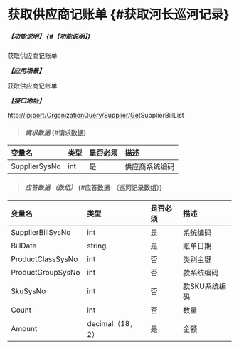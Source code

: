 # 获取供应商记账单 {#获取河长巡河记录}

##### _【功能说明】_ {#【功能说明】}

获取供应商记账单

_**【应用场景】**_

获取供应商记账单

_**【接口地址】**_

[http://ip:port/OrganizationQuery/Supplier/Get](http://ip:port/HMQuery/PatrolRiver/GetPatrolRivers)SupplierBillList

> #### _请求数据_ {#请求数据}

| 变量名 | 类型 | 是否必须 | 描述 |
| :--- | :--- | :--- | :--- |
| SupplierSysNo | int | 是 | 供应商系统编码 |

> #### _应答数据 （数组）_ {#应答数据-（巡河记录数组）}

| 变量名 | 类型 | 是否必须 | 描述 |
| :--- | :--- | :--- | :--- |
| SupplierBillSysNo | int | 是 | 系统编码 |
| BillDate | string | 是 | 账单日期 |
| ProductClassSysNo | int | 否 | 类别主键 |
| ProductGroupSysNo | int | 否 | 款系统编码 |
| SkuSysNo | int | 否 | 款SKU系统编码 |
| Count | int | 否 | 数量 |
| Amount | decimal（18，2） | 是 | 金额 |



